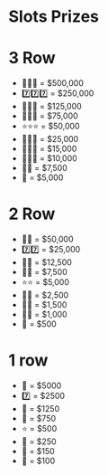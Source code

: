# **Slots Prizes**

# 3 Row
 - 💎💎💎 = $500,000
 - 7️⃣7️⃣7️⃣ = $250,000
 - 🍉🍉🍉 = $125,000
 - 🍇🍇🍇 = $75,000
 - ⭐⭐⭐ = $50,000
 - 🔔🔔🔔 = $25,000
 - 🍋🍋🍋 = $15,000
 - 🍒🍒🍒 = $10,000
 - 🍒🍒 = $7,500
 - 🍒 = $5,000

# 2 Row
 - 💎💎 = $50,000
 - 7️⃣7️⃣ = $25,000
 - 🍉🍉 = $12,500
 - 🍇🍇 = $7,500
 - ⭐⭐ = $5,000
 - 🔔🔔 = $2,500
 - 🍋🍋 = $1,500
 - 🍒🍒 = $1,000
 - 🍒 = $500

# 1 row
 - 💎 = $5000
 - 7️⃣ = $2500
 - 🍉 = $1250
 - 🍇 = $750
 - ⭐ = $500
 - 🔔 = $250
 - 🍋 = $150
 - 🍒 = $100
